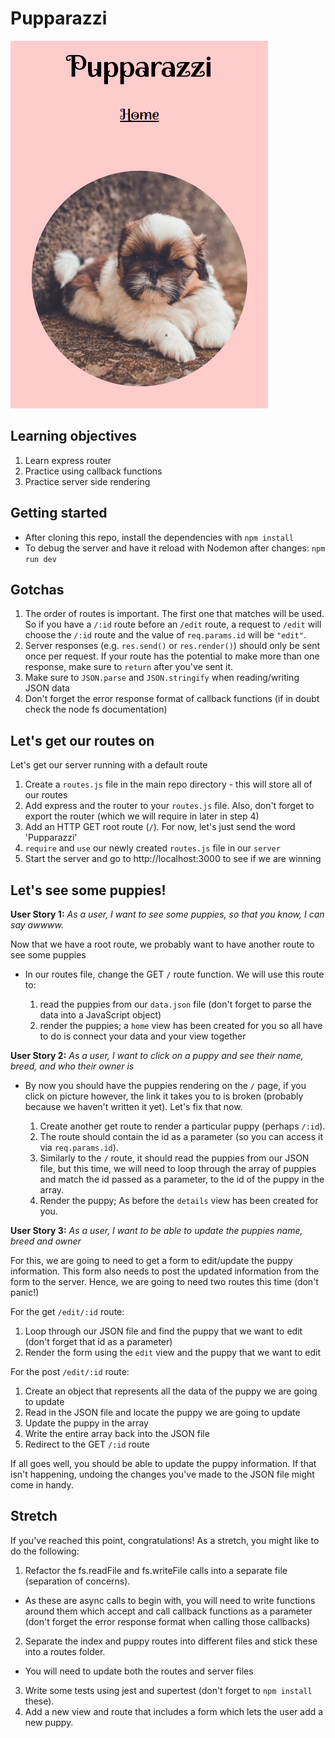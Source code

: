 # Pupparazzi

![](screenshot.png)

## Learning objectives

1. Learn express router
2. Practice using callback functions
3. Practice server side rendering


## Getting started

* After cloning this repo, install the dependencies with `npm install`
* To debug the server and have it reload with Nodemon after changes: `npm run dev`


## Gotchas

1. The order of routes is important. The first one that matches will be used. So if you have a `/:id` route before an `/edit` route, a request to `/edit` will choose the `/:id` route and the value of `req.params.id` will be `"edit"`.
2. Server responses (e.g. `res.send()` or `res.render()`) should only be sent once per request. If your route has the potential to make more than one response, make sure to `return` after you've sent it.
3. Make sure to `JSON.parse` and `JSON.stringify` when reading/writing JSON data
4. Don't forget the error response format of callback functions (if in doubt check the node fs documentation)


## Let's get our routes on

Let's get our server running with a default route

1. Create a `routes.js` file in the main repo directory - this will store all of our routes
2. Add express and the router to your `routes.js` file. Also, don't forget to export the router (which we will require in later in step 4)
3. Add an HTTP GET root route (`/`). For now, let's just send the word 'Pupparazzi'
4. `require` and `use` our newly created `routes.js` file in our `server`
5. Start the server and go to http://localhost:3000 to see if we are winning


## Let's see some puppies!

**User Story 1:** *As a user, I want to see some puppies, so that you know, I can say awwww.*

Now that we have a root route, we probably want to have another route to see some puppies

- In our routes file, change the GET `/` route function. We will use this route to:

  1. read the puppies from our `data.json` file (don't forget to parse the data into a JavaScript object)
  2. render the puppies; a `home` view has been created for you so all have to do is connect your data and your view together

**User Story 2:** *As a user, I want to click on a puppy and see their name, breed, and who their owner is*

- By now you should have the puppies rendering on the `/` page, if you click on picture however, the link it takes you to is broken (probably because we haven't written it yet). Let's fix that now.

  1. Create another get route to render a particular puppy (perhaps `/:id`).
  2. The route should contain the id as a parameter (so you can access it via `req.params.id`).
  3. Similarly to the `/` route, it should read the puppies from our JSON file, but this time, we will need to loop through the array of puppies and match the id passed as a parameter, to the id of the puppy in the array.
  4. Render the puppy; As before the `details` view has been created for you.

**User Story 3:** *As a user, I want to be able to update the puppies name, breed and owner*

For this, we are going to need to get a form to edit/update the puppy information. This form also needs to post the updated information from the form to the server. Hence, we are going to need two routes this time (don't panic!)

For the get `/edit/:id` route:
  1. Loop through our JSON file and find the puppy that we want to edit (don't forget that id as a parameter)
  2. Render the form using the `edit` view and the puppy that we want to edit

For the post `/edit/:id` route:
  1. Create an object that represents all the data of the puppy we are going to update
  2. Read in the JSON file and locate the puppy we are going to update
  3. Update the puppy in the array
  4. Write the entire array back into the JSON file
  5. Redirect to the GET `/:id` route

If all goes well, you should be able to update the puppy information. If that isn't happening, undoing the changes you've made to the JSON file might come in handy.


## Stretch

If you've reached this point, congratulations! As a stretch, you might like to do the following:

1. Refactor the fs.readFile and fs.writeFile calls into a separate file (separation of concerns).
  - As these are async calls to begin with, you will need to write functions around them which accept and call callback functions as a parameter (don't forget the error response format when calling those callbacks)
2. Separate the index and puppy routes into different files and stick these into a routes folder.
  - You will need to update both the routes and server files
3. Write some tests using jest and supertest (don't forget to `npm install` these).
4. Add a new view and route that includes a form which lets the user add a new puppy.
